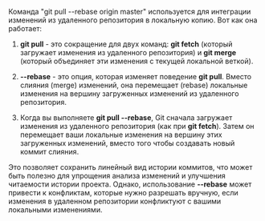 Команда "git pull --rebase origin master" используется для интеграции изменений из удаленного репозитория в локальную копию. Вот как она работает:

1. **git pull** - это сокращение для двух команд: **git fetch** (который загружает изменения из удаленного репозитория) и **git merge** (который объединяет эти изменения с текущей локальной веткой).

2. **--rebase** - это опция, которая изменяет поведение **git pull**. Вместо слияния (merge) изменений, она перемещает (rebase) локальные изменения на вершину загруженных изменений из удаленного репозитория.

3. Когда вы выполняете **git pull --rebase**, Git сначала загружает изменения из удаленного репозитория (как при **git fetch**). Затем он перемещает ваши локальные изменения на вершину этих загруженных изменений, вместо того чтобы создавать новый коммит слияния.

Это позволяет сохранить линейный вид истории коммитов, что может быть полезно для упрощения анализа изменений и улучшения читаемости истории проекта. Однако, использование **--rebase** может привести к конфликтам, которые нужно разрешать вручную, если изменения в удаленном репозитории конфликтуют с вашими локальными изменениями.